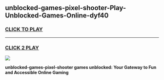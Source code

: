 
## unblocked-games-pixel-shooter-Play-Unblocked-Games-Online-dyf40
<h3>
<a href="https://premium76.site?title=unblocked-games-pixel-shooter&ref=25A">CLICK TO PLAY</a></h3>
<hr>

<h3>
<a href="https://premium76.site?title=unblocked-games-pixel-shooter&ref=25A">CLICK 2 PLAY</a>
  
</h3>

<a href="https://premium76.site?title=unblocked-games-pixel-shooter&ref=25A"><img src="https://clearcache.store/games.png"></a>


**unblocked-games-pixel-shooter games unblocked: Your Gateway to Fun and Accessible Online Gaming**
